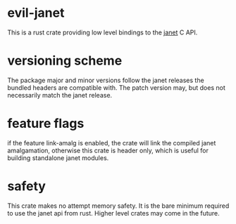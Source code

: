 # evil-janet

This is a rust crate providing low level bindings to the [janet](https://janet-lang.org/) C API.

# versioning scheme

The package major and minor versions follow the janet releases the
bundled headers are compatible with. The patch version may, but does
not necessarily match the janet release.

# feature flags

if the feature link-amalg is enabled, the crate will link the compiled
janet amalgamation, otherwise this crate is header only, which is useful
for building standalone janet modules.

# safety

This crate makes no attempt memory safety.
It is the bare minimum required to use the janet api from
rust. Higher level crates may come in the future.
